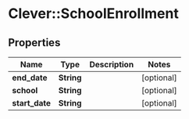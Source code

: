 # Clever::SchoolEnrollment

## Properties
Name | Type | Description | Notes
------------ | ------------- | ------------- | -------------
**end_date** | **String** |  | [optional] 
**school** | **String** |  | [optional] 
**start_date** | **String** |  | [optional] 


